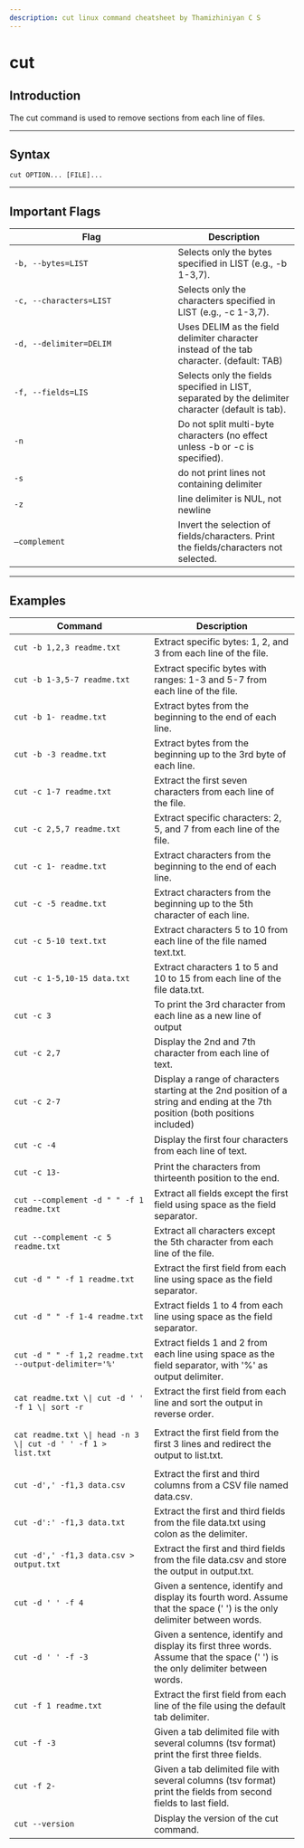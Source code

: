 ```yaml
---
description: cut linux command cheatsheet by Thamizhiniyan C S
---
```


# cut

## Introduction

The cut command is used to remove sections from each line of files.

***

## Syntax

`cut OPTION... [FILE]...`

***

## Important Flags

<table><thead><tr><th width="274">Flag</th><th>Description</th></tr></thead><tbody><tr><td><code>-b, --bytes=LIST</code></td><td>Selects only the bytes specified in LIST (e.g., -b 1-3,7).</td></tr><tr><td><code>-c, --characters=LIST</code></td><td>Selects only the characters specified in LIST (e.g., -c 1-3,7).</td></tr><tr><td><code>-d, --delimiter=DELIM</code></td><td>Uses DELIM as the field delimiter character instead of the tab character. (default: TAB)</td></tr><tr><td><code>-f, --fields=LIS</code></td><td>Selects only the fields specified in LIST, separated by the delimiter character (default is tab).</td></tr><tr><td><code>-n</code></td><td>Do not split multi-byte characters (no effect unless -b or -c is specified).</td></tr><tr><td><code>-s</code></td><td>do not print lines not containing delimiter</td></tr><tr><td><code>-z</code></td><td>line delimiter is NUL, not newline</td></tr><tr><td><code>–complement</code></td><td>Invert the selection of fields/characters. Print the fields/characters not selected.</td></tr></tbody></table>

***

## Examples

<table data-full-width="false"><thead><tr><th width="335">Command</th><th width="364">Description</th></tr></thead><tbody><tr><td><pre class="language-bash" data-overflow="wrap"><code class="lang-bash">cut -b 1,2,3 readme.txt
</code></pre></td><td>Extract specific bytes: 1, 2, and 3 from each line of the file.</td></tr><tr><td><pre class="language-bash" data-overflow="wrap"><code class="lang-bash">cut -b 1-3,5-7 readme.txt
</code></pre></td><td>Extract specific bytes with ranges: 1-3 and 5-7 from each line of the file.</td></tr><tr><td><pre class="language-bash" data-overflow="wrap"><code class="lang-bash">cut -b 1- readme.txt
</code></pre></td><td>Extract bytes from the beginning to the end of each line.</td></tr><tr><td><pre class="language-bash" data-overflow="wrap"><code class="lang-bash">cut -b -3 readme.txt
</code></pre></td><td>Extract bytes from the beginning up to the 3rd byte of each line.</td></tr><tr><td><pre class="language-bash" data-overflow="wrap"><code class="lang-bash">cut -c 1-7 readme.txt
</code></pre></td><td>Extract the first seven characters from each line of the file.</td></tr><tr><td><pre class="language-bash" data-overflow="wrap"><code class="lang-bash">cut -c 2,5,7 readme.txt
</code></pre></td><td>Extract specific characters: 2, 5, and 7 from each line of the file.</td></tr><tr><td><pre class="language-bash" data-overflow="wrap"><code class="lang-bash">cut -c 1- readme.txt
</code></pre></td><td>Extract characters from the beginning to the end of each line.</td></tr><tr><td><pre class="language-bash" data-overflow="wrap"><code class="lang-bash">cut -c -5 readme.txt
</code></pre></td><td>Extract characters from the beginning up to the 5th character of each line.</td></tr><tr><td><pre class="language-bash" data-overflow="wrap"><code class="lang-bash">cut -c 5-10 text.txt
</code></pre></td><td>Extract characters 5 to 10 from each line of the file named text.txt.</td></tr><tr><td><pre class="language-bash" data-overflow="wrap"><code class="lang-bash">cut -c 1-5,10-15 data.txt
</code></pre></td><td>Extract characters 1 to 5 and 10 to 15 from each line of the file data.txt.</td></tr><tr><td><pre class="language-bash" data-overflow="wrap"><code class="lang-bash">cut -c 3
</code></pre></td><td>To print the 3rd character from each line as a new line of output</td></tr><tr><td><pre class="language-bash" data-overflow="wrap"><code class="lang-bash">cut -c 2,7
</code></pre></td><td>Display the 2nd and 7th character from each line of text.</td></tr><tr><td><pre class="language-bash" data-overflow="wrap"><code class="lang-bash">cut -c 2-7
</code></pre></td><td>Display a range of characters starting at the 2nd position of a string and ending at the 7th position (both positions included)</td></tr><tr><td><pre class="language-bash" data-overflow="wrap"><code class="lang-bash">cut -c -4
</code></pre></td><td>Display the first four characters from each line of text.</td></tr><tr><td><pre class="language-bash" data-overflow="wrap"><code class="lang-bash">cut -c 13-
</code></pre></td><td>Print the characters from thirteenth position to the end.</td></tr><tr><td><pre class="language-bash" data-overflow="wrap"><code class="lang-bash">cut --complement -d " " -f 1 readme.txt
</code></pre></td><td>Extract all fields except the first field using space as the field separator.</td></tr><tr><td><pre class="language-bash" data-overflow="wrap"><code class="lang-bash">cut --complement -c 5 readme.txt
</code></pre></td><td>Extract all characters except the 5th character from each line of the file.</td></tr><tr><td><pre class="language-bash" data-overflow="wrap"><code class="lang-bash">cut -d " " -f 1 readme.txt
</code></pre></td><td>Extract the first field from each line using space as the field separator.</td></tr><tr><td><pre class="language-bash" data-overflow="wrap"><code class="lang-bash">cut -d " " -f 1-4 readme.txt
</code></pre></td><td>Extract fields 1 to 4 from each line using space as the field separator.</td></tr><tr><td><pre class="language-bash" data-overflow="wrap"><code class="lang-bash">cut -d " " -f 1,2 readme.txt --output-delimiter='%'
</code></pre></td><td>Extract fields 1 and 2 from each line using space as the field separator, with '%' as output delimiter.</td></tr><tr><td><pre class="language-bash" data-overflow="wrap"><code class="lang-bash">cat readme.txt \| cut -d ' ' -f 1 \| sort -r
</code></pre></td><td>Extract the first field from each line and sort the output in reverse order.</td></tr><tr><td><pre class="language-bash" data-overflow="wrap"><code class="lang-bash">cat readme.txt \| head -n 3 \| cut -d ' ' -f 1 > list.txt
</code></pre></td><td>Extract the first field from the first 3 lines and redirect the output to list.txt.</td></tr><tr><td><pre class="language-bash" data-overflow="wrap"><code class="lang-bash">cut -d',' -f1,3 data.csv
</code></pre></td><td>Extract the first and third columns from a CSV file named data.csv.</td></tr><tr><td><pre class="language-bash" data-overflow="wrap"><code class="lang-bash">cut -d':' -f1,3 data.txt
</code></pre></td><td>Extract the first and third fields from the file data.txt using colon as the delimiter.</td></tr><tr><td><pre class="language-bash" data-overflow="wrap"><code class="lang-bash">cut -d',' -f1,3 data.csv > output.txt
</code></pre></td><td>Extract the first and third fields from the file data.csv and store the output in output.txt.</td></tr><tr><td><pre class="language-bash" data-overflow="wrap"><code class="lang-bash">cut -d ' ' -f 4
</code></pre></td><td>Given a sentence, identify and display its fourth word. Assume that the space (' ') is the only delimiter between words.</td></tr><tr><td><pre class="language-bash" data-overflow="wrap"><code class="lang-bash">cut -d ' ' -f -3
</code></pre></td><td>Given a sentence, identify and display its first three words. Assume that the space (' ') is the only delimiter between words.</td></tr><tr><td><pre class="language-bash" data-overflow="wrap"><code class="lang-bash">cut -f 1 readme.txt
</code></pre></td><td>Extract the first field from each line of the file using the default tab delimiter.</td></tr><tr><td><pre class="language-bash" data-overflow="wrap"><code class="lang-bash">cut -f -3
</code></pre></td><td>Given a tab delimited file with several columns (tsv format) print the first three fields.</td></tr><tr><td><pre class="language-bash" data-overflow="wrap"><code class="lang-bash">cut -f 2-
</code></pre></td><td>Given a tab delimited file with several columns (tsv format) print the fields from second fields to last field.</td></tr><tr><td><pre class="language-bash" data-overflow="wrap"><code class="lang-bash">cut --version
</code></pre></td><td>Display the version of the cut command.</td></tr></tbody></table>

